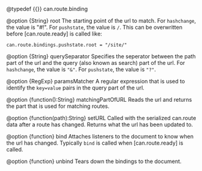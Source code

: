 @typedef {{}} can.route.binding

@option {String} root The starting point of 
the url to match. For `hashchange`, the value
is "#!". For `pushstate`, the value is `/`.  This can
be overwritten before [can.route.ready] is called like:

    can.route.bindings.pushstate.root = "/site/"

@option {String} querySeparator Specifies the seperator
between the path part of the url and the query (also known as search)
part of the url. For `hashchange`, the value
is `"&"`. For `pushstate`, the value is `"?"`.

@option {RegExp} paramsMatcher A regular expression that is used
to identify the `key=value` pairs in the query part of the url.

@option {function():String} matchingPartOfURL Reads the url and returns the
part that is used for matching routes.

@option {function(path):String} setURL Called with the 
serialized can.route data after a route has changed.
Returns what the url has been updated to.

@option {function} bind Attaches listeners to the document to know
when the url has changed.  Typically `bind` is called when [can.route.ready] is called.

@option {function} unbind Tears down the bindings to the document.


